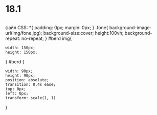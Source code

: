 # 18.1
<!DOCTYPE html>
<html lang="en">
<head>
    <meta charset="UTF-8">
    <meta name="viewport" content="width=device-width, initial-scale=1.0">
    <meta http-equiv="X-UA-Compatible" content="ie=edge">
    <title>Document</title>
    <link rel="stylesheet" href="style.css">
</head>
<body>
    <div class="fone">
        <div id="berd">
            <img src="img/ZHug.gif" alt="">
        </div>
    </div>
 <script>
     berd.onclick = function(event) {
    setTimeout(() => {
      berd.style.top = '300px'
      berd.style.left = '400px'
  
    }, 50)
  }; 
  berd.onclick = function(event) {
      berd.style.top = '300px'
      berd.style.left = '400px'
    setTimeout(() => {
        berd.style.top = '200px'
      berd.style.left = '600px'
     
    }, 50)
  }; 
 </script>
  
</body>

</html>


файл CSS:
*{
    padding: 0px;
    margin: 0px;
}
.fone{
    background-image: url(img/fone.jpg);
    background-size:cover;
    height:100vh;
    background-repeat: no-repeat;
}
#berd img{
 
    width: 150px;
    height: 150px;
  
}
#berd {
 
    width: 90px;
    height: 90px;
    position: absolute;
    transition: 0.4s ease;
    top: 0px;
    left: 0px;
    transform: scale(1, 1)
}
